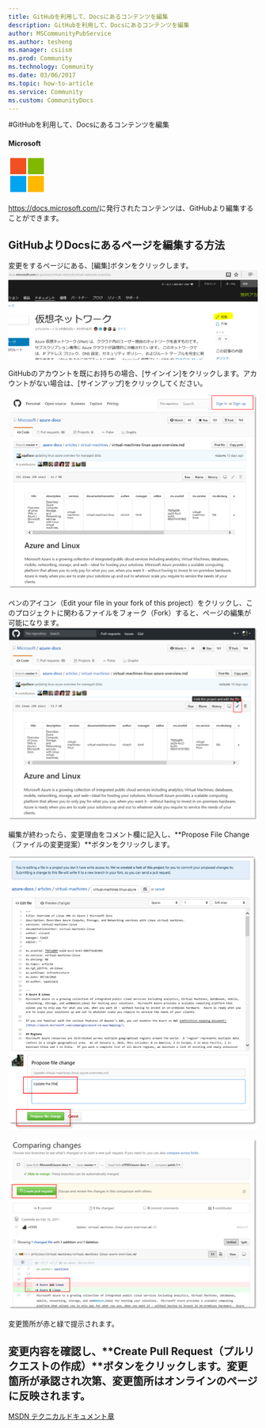 ```yaml
---
title: GitHubを利用して、Docsにあるコンテンツを編集
description: GitHubを利用して、Docsにあるコンテンツを編集
author: MSCommunityPubService
ms.author: tesheng
ms.manager: csiism
ms.prod: Community
ms.technology: Community
ms.date: 03/06/2017
ms.topic: how-to-article
ms.service: Community
ms.custom: CommunityDocs
---
```


#GitHubを利用して、Docsにあるコンテンツを編集

#### Microsoft

![](./img/TA17030601/image1.png)

<https://docs.microsoft.com/>に発行されたコンテンツは、GitHubより編集することができます。

GitHubよりDocsにあるページを編集する方法
----------------------------------------

変更をするページにある、\[編集\]ボタンをクリックします。
![](./img/TA17030601/image2.png)

GitHubのアカウントを既にお持ちの場合、\[サインイン\]をクリックします。アカウントがない場合は、\[サインアップ\]をクリックしてください。

![](./img/TA17030601/image3.png)

ペンのアイコン（Edit your file in your fork of this project）をクリックし、このプロジェクトに関わるファイルをフォーク（Fork）すると、ページの編集が可能になります。
![](./img/TA17030601/image4.png)

編集が終わったら、変更理由をコメント欄に記入し、**Propose File Change（ファイルの変更提案）**ボタンをクリックします。

![](./img/TA17030601/image5.png)

![](./img/TA17030601/image6.png)

変更箇所が赤と緑で提示されます。

変更内容を確認し、**Create Pull Request（プルリクエストの作成）**ボタンをクリックします。変更箇所が承認され次第、変更箇所はオンラインのページに反映されます。
  ----------------------------------------------------------------------------------------------
[MSDN テクニカルドキュメント章](http://aka.ms/MSDNJapan)
